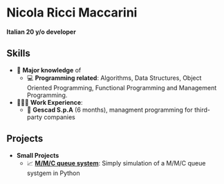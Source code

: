 # Nicola Ricci Maccarini
**Italian 20 y/o developer**

## Skills

- 🧠 **Major knowledge** of
  - 💻 **Programming related**: Algorithms, Data Structures, Object Oriented Programming, Functional Programming and Management Programming.
- 👨🏻‍💻 **Work Experience**:
  - 🏢 **Gescad S.p.A** (6 months), managment programming for third-party companies

## Projects 

- **Small Projects**
  - 📈 [**M/M/C queue system**](https://github.com/nicolariccimaccarini/Simulation-of-an-MMC-queue-system): Simply simulation of a M/M/C queue systgem in Python 
